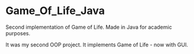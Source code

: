 # Game_Of_Life_Java
Second implementation of Game of Life. Made in Java for academic purposes. 

It was my second OOP project. It implements Game of Life - now with GUI.

